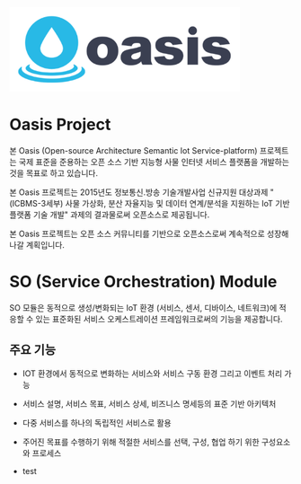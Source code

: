 
![Logo](logo_oasis_m.png)

# Oasis Project

본 Oasis (Open-source Architecture Semantic Iot Service-platform) 프로젝트는 국제 표준을 준용하는 오픈 소스 기반 지능형 사물 인터넷 서비스 플랫폼을 개발하는 것을 목표로 하고 있습니다.

본 Oasis 프로젝트는 2015년도 정보통신․방송 기술개발사업 신규지원 대상과제 "(ICBMS-3세부) 사물 가상화, 분산 자율지능 및 데이터 연계/분석을 지원하는 IoT 기반 플랫폼 기술 개발" 과제의 결과물로써 오픈소스로 제공됩니다.

본 Oasis 프로젝트는 오픈 소스 커뮤니티를 기반으로 오픈소스로써 계속적으로 성장해 나갈 계획입니다.

# SO (Service Orchestration) Module

SO 모듈은 동적으로 생성/변화되는 IoT 환경 (서비스, 센서, 디바이스, 네트워크)에 적응할 수 있는 표준화된 서비스 오케스트레이션 프레임워크로써의 기능을 제공합니다.

## 주요    기능

- IOT 환경에서 동적으로 변화하는 서비스와 서비스 구동 환경 그리고 이벤트 처리 가능
- 서비스 설명, 서비스 목표, 서비스 상세, 비즈니스 명세등의 표준 기반 아키텍처
- 다중 서비스를 하나의 독립적인 서비스로 활용
- 주어진 목표를 수행하기 위해 적절한 서비스를 선택, 구성, 협업 하기 위한 구성요소와 프로세스

- test

